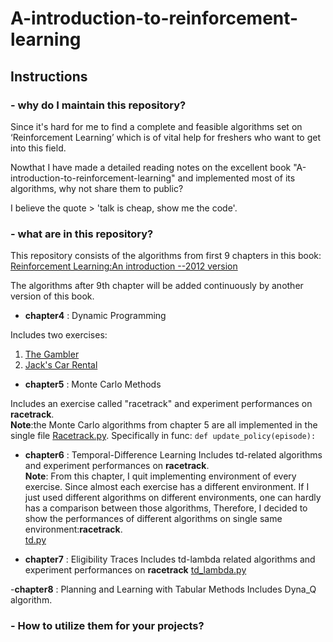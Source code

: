 # A-introduction-to-reinforcement-learning

## Instructions 

### - why do I maintain this repository?
Since it's hard for me to find a complete and feasible algorithms set on ‘Reinforcement Learning’ which is of vital help for freshers who want to get into this field.  

Nowthat I have made a detailed reading notes on the excellent book "A-introduction-to-reinforcement-learning" and implemented most of its algorithms, why not share them to public?   

I believe the quote > 'talk is cheap, show me the code'.  

### - what are in this repository?  
This repository consists of the algorithms from first 9 chapters in this book: [Reinforcement Learning:An introduction --2012 version](https://files.cnblogs.com/files/lvlvlvlvlv/SuttonBook.pdf)  

The algorithms after 9th chapter will be added continuously by another version of this book.  

- **chapter4** : Dynamic Programming  

Includes two exercises:  
  1. [The Gambler](https://github.com/lvlvlvlvlv/A-introduction-to-reinforcement-learning/blob/master/chapter4/The_Gambler.py) 
  2. [Jack's Car Rental](https://github.com/lvlvlvlvlv/A-introduction-to-reinforcement-learning/blob/master/chapter4/Jack%E2%80%99s_Car_Rental.py)  
  
- **chapter5** : Monte Carlo Methods  

Includes an exercise called "racetrack" and experiment performances on **racetrack**.  
**Note**:the Monte Carlo algorithms from chapter 5 are all implemented in the single file [Racetrack.py](https://github.com/lvlvlvlvlv/A-introduction-to-reinforcement-learning/blob/master/chapter5/Racetrack.py). Specifically in func: `def update_policy(episode):`  

- **chapter6** : Temporal-Difference Learning
Includes td-related algorithms and experiment performances on **racetrack**.  
**Note**: From this chapter, I quit implementing environment of every exercise. Since almost each exercise has a different environment. If I just used different algorithms on different environments, one can hardly has a comparison between those algorithms, Therefore, I decided to show the performances of different algorithms on single same environment:**racetrack**.  
[td.py](https://github.com/lvlvlvlvlv/A-introduction-to-reinforcement-learning/blob/master/chapter6/td.py)

- **chapter7** : Eligibility Traces
Includes td-lambda related algorithms and experiment performances on **racetrack**
[td_lambda.py](https://github.com/lvlvlvlvlv/A-introduction-to-reinforcement-learning/blob/master/chapter7/td_lambda.py)

-**chapter8** : Planning and Learning with Tabular Methods
Includes Dyna_Q algorithm.
### - How to utilize them for your projects?
